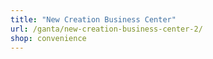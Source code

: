 ```yaml
---
title: "New Creation Business Center"
url: /ganta/new-creation-business-center-2/
shop: convenience
---
```

